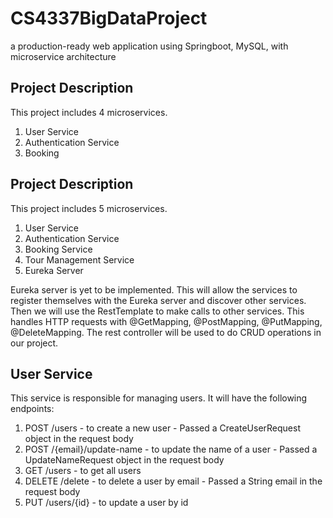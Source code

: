 # CS4337BigDataProject
a production-ready web application using Springboot, MySQL,  with microservice architecture

## Project Description

This project includes 4 microservices. 
1. User Service
2. Authentication Service
3. Booking 

## Project Description

This project includes 5 microservices. 
1. User Service
2. Authentication Service
3. Booking Service
4. Tour Management Service
5. Eureka Server

Eureka server is yet to be implemented. This will allow the services to register themselves with the Eureka server and discover other services.
Then we will use the RestTemplate to make calls to other services. This handles HTTP requests with @GetMapping, @PostMapping, @PutMapping, @DeleteMapping. 
The rest controller will be used to do CRUD operations in our project.

## User Service

This service is responsible for managing users. It will have the following endpoints:
1. POST /users - to create a new user - Passed a CreateUserRequest object in the request body
2. POST /{email}/update-name - to update the name of a user - Passed a UpdateNameRequest object in the request body
3. GET /users - to get all users
4. DELETE /delete - to delete a user by email - Passed a String email in the request body
5. PUT /users/{id} - to update a user by id
